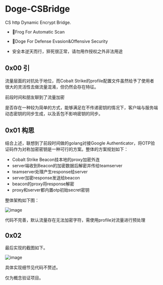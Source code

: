 # Doge-CSBridge
CS http Dynamic Encrypt Bridge.

- 🐸Frog For Automatic Scan

- 🐶Doge For Defense Evasion&Offensive Security

- 安全本逆天而行，猝死很正常，请勿用作授权之外非法用途

## 0x00 引

流量层面的对抗处于地位，而Cobalt Strike的profile配置文件虽然给予了使用者很大的灵活性去做流量混淆，但仍然会存在特征。

前段时间和朋友聊到了流量加密

是否存在一种较为简单的方式，能够满足在不传递密钥的情况下，客户端与服务端动态密钥的同步生成，以及丢包不影响密钥的同步。

## 0x01 构思

结合上述，联想到了前段时间做的golang对接Google Authenticator，将OTP验证码作为对称加密密钥是一种可行的方案。整体的方案规划如下：

- Cobalt Strike Beacon挂本地的proxy加密外连
- server端收到Beacon的加密数据后解密并传给teamserver
- teamserver处理产生response给server
- server加密response发送给beacon
- beacon的proxy将response解密
- proxy和server都内置otp初始secret密钥

整体架构如下图：

![image](https://user-images.githubusercontent.com/36320909/141474352-32bf7ee7-2391-4f0c-8b77-fee42e637aed.png)

代码不完善，默认流量存在无法加密字符，需使用profile对流量进行预处理

## 0x02

最后实现的截图如下。

![image](https://user-images.githubusercontent.com/36320909/141475400-4ec760ab-1b42-4466-80b8-667da38ea7ea.png)


具体实现细节见代码不赘述。

仅为概念验证项目。
